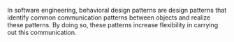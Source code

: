 In software engineering, behavioral design patterns are design patterns that identify common communication patterns
between objects and realize these patterns. By doing so, these patterns increase flexibility in carrying out this
communication.